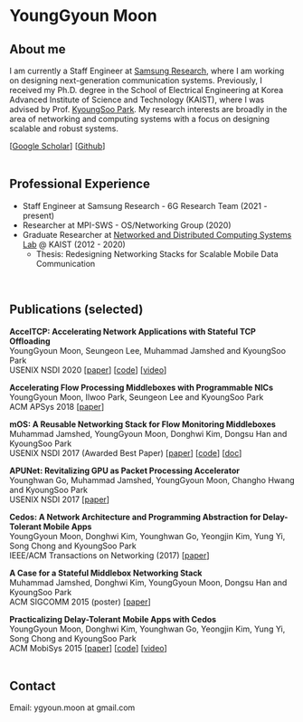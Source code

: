 # YoungGyoun Moon

## About me

I am currently a Staff Engineer at [Samsung Research](https://research.samsung.com/), where I am working on designing next-generation communication systems. Previously, I received my Ph.D. degree in the School of Electrical Engineering at Korea Advanced Institute of Science and Technology (KAIST), where I was advised by Prof. [KyoungSoo Park](https://www.ndsl.kaist.edu/~kyoungsoo/). My research interests are broadly in the area of networking and computing systems with a focus on designing scalable and robust systems.

[[Google Scholar](https://scholar.google.co.kr/citations?user=iQjMtI4AAAAJ&hl=ko)]
[[Github](https://github.com/ygmoon)]  
<br/>

## Professional Experience

 - Staff Engineer at Samsung Research - 6G Research Team (2021 - present)
 - Researcher at MPI-SWS - OS/Networking Group (2020)
 - Graduate Researcher at [Networked and Distributed Computing Systems Lab](https://www.ndsl.kaist.edu/) @ KAIST (2012 - 2020)  
   - Thesis: Redesigning Networking Stacks for Scalable Mobile Data Communication
<br/>

## Publications (selected)

**AccelTCP: Accelerating Network Applications with Stateful TCP Offloading**  
YoungGyoun Moon, Seungeon Lee, Muhammad Jamshed and KyoungSoo Park  
USENIX NSDI 2020
[[paper](https://www.usenix.org/system/files/nsdi20-paper-moon.pdf)]
[[code](https://github.com/acceltcp/AccelTCP)]
[[video](https://www.usenix.org/conference/nsdi20/presentation/moon)]  

**Accelerating Flow Processing Middleboxes with Programmable NICs**  
YoungGyoun Moon, Ilwoo Park, Seungeon Lee and KyoungSoo Park  
ACM APSys 2018 [[paper](https://dl.acm.org/doi/10.1145/3265723.3265744)]

**mOS: A Reusable Networking Stack for Flow Monitoring Middleboxes**  
Muhammad Jamshed, YoungGyoun Moon, Donghwi Kim, Dongsu Han and KyoungSoo Park  
USENIX NSDI 2017 (Awarded Best Paper)
[[paper](https://www.usenix.org/system/files/conference/nsdi17/nsdi17-jamshed.pdf)]
[[code](https://github.com/mos-stack/mOS-networking-stack)]
[[doc](https://mos.kaist.edu/guide/)]

**APUNet: Revitalizing GPU as Packet Processing Accelerator**  
Younghwan Go, Muhammad Jamshed, YoungGyoun Moon, Changho Hwang and KyoungSoo Park  
USENIX NSDI 2017
[[paper](https://www.usenix.org/system/files/conference/nsdi17/nsdi17-go.pdf)]  

**Cedos: A Network Architecture and Programming Abstraction for Delay-Tolerant Mobile Apps**  
YoungGyoun Moon, Donghwi Kim, Younghwan Go, Yeongjin Kim, Yung Yi, Song Chong and KyoungSoo Park  
IEEE/ACM Transactions on Networking (2017)
[[paper](https://ieeexplore.ieee.org/document/7762223)]  

**A Case for a Stateful Middlebox Networking Stack**  
Muhammad Jamshed, Donghwi Kim, YoungGyoun Moon, Dongsu Han and KyoungSoo Park  
ACM SIGCOMM 2015 (poster)
[[paper](https://dl.acm.org/doi/abs/10.1145/2785956.2789999)]

**Practicalizing Delay-Tolerant Mobile Apps with Cedos**  
YoungGyoun Moon, Donghwi Kim, Younghwan Go, Yeongjin Kim, Yung Yi, Song Chong and KyoungSoo Park  
ACM MobiSys 2015
[[paper](https://dl.acm.org/doi/10.1145/2742647.2742664)]
[[code](https://github.com/ndsl-kaist/cedos)] [[video](https://www.youtube.com/watch?v=FPUxz5aziG4)]  
<br/>

## Contact

Email: ygyoun.moon at gmail.com
